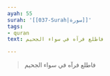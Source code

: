 ```yaml
---
ayah: 55
surah: '[[037-Surah|سورة]]'
tags:
- quran
text: فاطلع فرآه في سواء الجحيم

---
```

> فاطلع فرآه في سواء الجحيم
